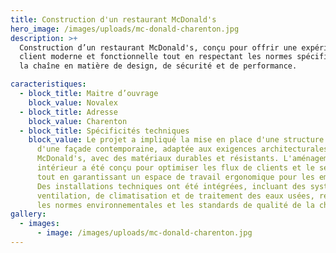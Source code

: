 ```yaml
---
title: Construction d'un restaurant McDonald's
hero_image: /images/uploads/mc-donald-charenton.jpg
description: >+
  Construction d’un restaurant McDonald's, conçu pour offrir une expérience
  client moderne et fonctionnelle tout en respectant les normes spécifiques de
  la chaîne en matière de design, de sécurité et de performance.

caracteristiques:
  - block_title: Maitre d’ouvrage
    block_value: Novalex
  - block_title: Adresse
    block_value: Charenton
  - block_title: Spécificités techniques
    block_value: Le projet a impliqué la mise en place d'une structure robuste et
      d'une façade contemporaine, adaptée aux exigences architecturales de
      McDonald's, avec des matériaux durables et résistants. L'aménagement
      intérieur a été conçu pour optimiser les flux de clients et le service,
      tout en garantissant un espace de travail ergonomique pour les employés.
      Des installations techniques ont été intégrées, incluant des systèmes de
      ventilation, de climatisation et de traitement des eaux usées, respectant
      les normes environnementales et les standards de qualité de la chaîne.
gallery:
  - images:
      - image: /images/uploads/mc-donald-charenton.jpg
---
```

